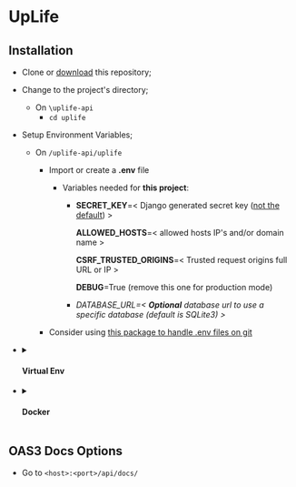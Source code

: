 # UpLife

## Installation

- Clone or [download](https://github.com/Iah-Uch/uplife-api/archive/refs/heads/main.zip) this repository;

- Change to the project's directory;

  - On `\uplife-api`
    - `cd uplife`

- Setup Environment Variables;

  - On `/uplife-api/uplife`

    - Import or create a **.env** file

      - Variables needed for **this project**:

        - **SECRET_KEY**=< Django generated secret key ([not the default](https://humberto.io/blog/tldr-generate-django-secret-key/)) >

          **ALLOWED_HOSTS**=< allowed hosts IP's and/or domain name >

          **CSRF_TRUSTED_ORIGINS**=< Trusted request origins full URL or IP >

          **DEBUG**=True (remove this one for production mode)

        - _DATABASE_URL=< **Optional** database url to use a specific database (default is SQLite3) >_

    - Consider using [this package to handle .env files on git](https://github.com/harrisonpim/dotenv-stripout)

- <details closed="true"><summary><h4>Virtual Env</h4></summary>
    - Create a virtual environment;

      - On `/uplife-api/uplife`
        - `python -m venv venv`
        - Activate the venv
          - `.\venv\Scripts\activate`

  - Install the dependencies;

    - On `/uplife-api/uplife`
      - `pip install -r .\requirements.txt`

  - Run initial management commands

    - On `/uplife-api/uplife`
      - Create the database Migrations
        - `python .\manage.py makemigrations`
      - Run the Migrations
        - `python .\manage.py migrate`
      - Collect Static Files
        - `python .\manage.py collectstatic --noinput`

  - Create a Super User for testing

    - On `/uplife-api/uplife`
      - ` python .\manage.py createsuperuser`

  - Run the project - On `/uplife-api/uplife` - ` python .\manage.py runserver`
  </details>

- <details closed="true">
  <summary> 
    <h4>Docker</h4> 
  </summary>

  - Setup Environment Variables Caveat;

    - Inside DockerFile there are several attributes to change before deploying, but it is fine as is for testing

  - Run Docker Compose Routine;

    - On `\uplife-api\uplife` - `docker compose up --build`
  </details>

## OAS3 Docs Options

- Go to `<host>:<port>/api/docs/`
